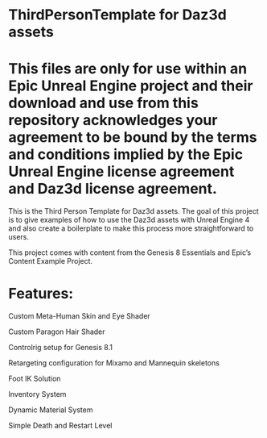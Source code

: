 # ThirdPersonTemplate for Daz3d assets

# This files are only for use within an Epic Unreal Engine project and their download and use from this repository acknowledges your agreement to be bound by the terms and conditions implied by the Epic Unreal Engine license agreement and Daz3d license agreement.

This is the Third Person Template for Daz3d assets. The goal of this project is to give examples of how to use the Daz3d assets with Unreal Engine 4 and also create a boilerplate to make this process more straightforward to users. 

This project comes with content from the Genesis 8 Essentials and Epic’s Content Example Project. 

# Features:

Custom Meta-Human Skin and Eye Shader

Custom Paragon Hair Shader

Controlrig setup for Genesis 8.1

Retargeting configuration for Mixamo and Mannequin skeletons

Foot IK Solution 

Inventory System

Dynamic Material System

Simple Death and Restart Level

